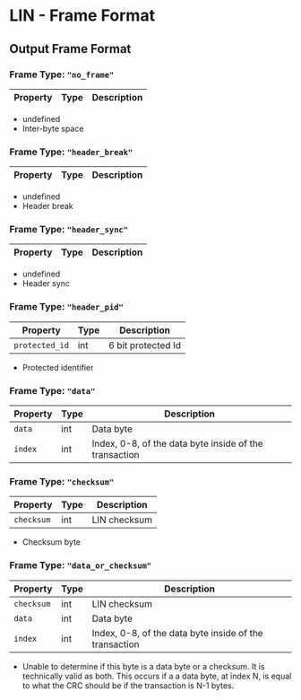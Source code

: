 # LIN - Frame Format

## Output Frame Format

### Frame Type: `"no_frame"`

| Property | Type | Description |
| -------- | ---- | ----------- |

* undefined
* Inter-byte space

### Frame Type: `"header_break"`

| Property | Type | Description |
| -------- | ---- | ----------- |

* undefined
* Header break

### Frame Type: `"header_sync"`

| Property | Type | Description |
| -------- | ---- | ----------- |

* undefined
* Header sync

### Frame Type: `"header_pid"`

| Property       | Type | Description        |
| -------------- | ---- | ------------------ |
| `protected_id` | int  | 6 bit protected Id |

* Protected identifier

### Frame Type: `"data"`

| Property | Type | Description                                            |
| -------- | ---- | ------------------------------------------------------ |
| `data`   | int  | Data byte                                              |
| `index`  | int  | Index, 0-8, of the data byte inside of the transaction |

### Frame Type: `"checksum"`

| Property   | Type | Description  |
| ---------- | ---- | ------------ |
| `checksum` | int  | LIN checksum |

* Checksum byte

### Frame Type: `"data_or_checksum"`

| Property   | Type | Description                                            |
| ---------- | ---- | ------------------------------------------------------ |
| `checksum` | int  | LIN checksum                                           |
| `data`     | int  | Data byte                                              |
| `index`    | int  | Index, 0-8, of the data byte inside of the transaction |

* Unable to determine if this byte is a data byte or a checksum. It is technically valid as both. This occurs if a a data byte, at index N, is equal to what the CRC should be if the transaction is N-1 bytes.

